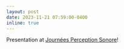 ```yaml
---
layout: post
date: 2023-11-21 07:59:00-0400
inline: true
---
```


Presentation at <a href="https://sites.google.com/view/jps-2023/accueil" target=blank>Journées Perception Sonore</a>!
